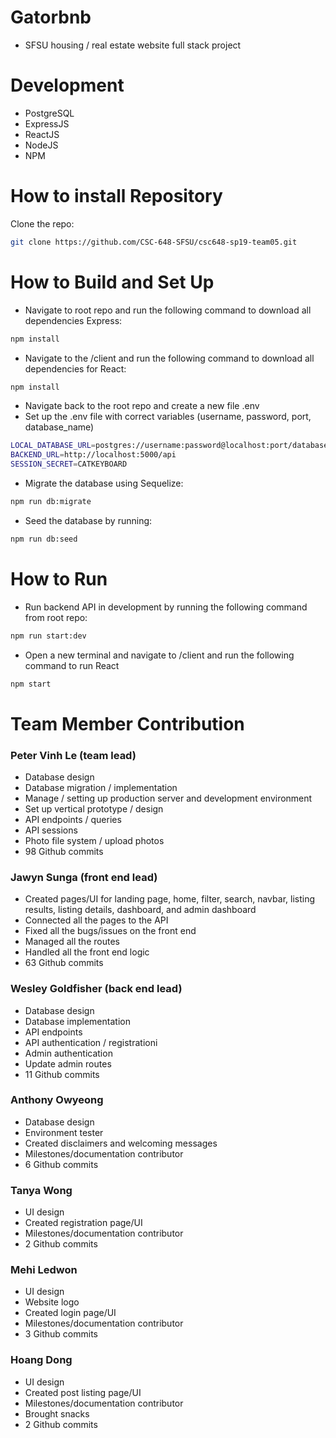 # Gatorbnb

- SFSU housing / real estate website full stack project

# Development

- PostgreSQL
- ExpressJS
- ReactJS
- NodeJS
- NPM

# How to install Repository

Clone the repo:

```sh
git clone https://github.com/CSC-648-SFSU/csc648-sp19-team05.git
```

# How to Build and Set Up

- Navigate to root repo and run the following command to download all dependencies Express:

```sh
npm install
```

- Navigate to the /client and run the following command to download all dependencies for React:

```sh
npm install
```

- Navigate back to the root repo and create a new file .env
- Set up the .env file with correct variables (username, password, port, database_name)

```sh
LOCAL_DATABASE_URL=postgres://username:password@localhost:port/database_name
BACKEND_URL=http://localhost:5000/api
SESSION_SECRET=CATKEYBOARD
```

- Migrate the database using Sequelize:

```sh
npm run db:migrate
```

- Seed the database by running:

```sh
npm run db:seed
```

# How to Run

- Run backend API in development by running the following command from root repo:

```sh
npm run start:dev
```

- Open a new terminal and navigate to /client and run the following command to run React

```sh
npm start
```

# Team Member Contribution

### Peter Vinh Le (team lead)

- Database design
- Database migration / implementation
- Manage / setting up production server and development environment
- Set up vertical prototype / design
- API endpoints / queries
- API sessions
- Photo file system / upload photos
- 98 Github commits

### Jawyn Sunga (front end lead)

- Created pages/UI for landing page, home, filter, search, navbar, listing results, listing details, dashboard, and admin dashboard
- Connected all the pages to the API
- Fixed all the bugs/issues on the front end
- Managed all the routes
- Handled all the front end logic
- 63 Github commits

### Wesley Goldfisher (back end lead)

- Database design
- Database implementation
- API endpoints
- API authentication / registrationi
- Admin authentication
- Update admin routes
- 11 Github commits

### Anthony Owyeong 

- Database design
- Environment tester
- Created disclaimers and welcoming messages
- Milestones/documentation contributor
- 6 Github commits

### Tanya Wong

- UI design
- Created registration page/UI
- Milestones/documentation contributor
- 2 Github commits

### Mehi Ledwon

- UI design
- Website logo
- Created login page/UI
- Milestones/documentation contributor
- 3 Github commits

### Hoang Dong

- UI design
- Created post listing page/UI
- Milestones/documentation contributor
- Brought snacks
- 2 Github commits
